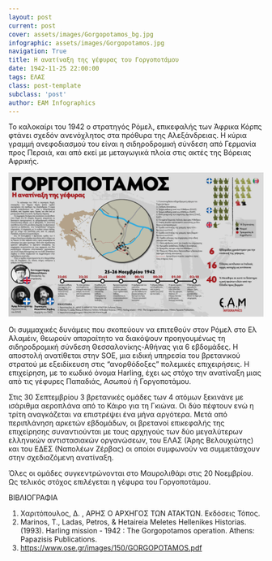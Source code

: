 ```yaml
---
layout: post
current: post
cover: assets/images/Gorgopotamos_bg.jpg
infographic: assets/images/Gorgopotamos.jpg
navigation: True
title: Η ανατίναξη της γέφυρας του Γοργοποτάμου
date: 1942-11-25 22:00:00
tags: ΕΛΑΣ
class: post-template
subclass: 'post'
author: EAM Infographics
---
```



   Το καλοκαίρι του 1942 ο στρατηγός Ρόμελ, επικεφαλής των Άφρικα Κόρπς φτάνει σχεδόν ανενόχλητος στα πρόθυρα της Αλεξάνδρειας. Η κύρια γραμμή ανεφοδιασμού του  είναι η σιδηροδρομική σύνδεση από Γερμανία προς Περαιά, και από εκεί με μεταγωγικά πλοία στις ακτές της Βόρειας Αφρικής.
 
<a href="assets/images/Gorgopotamos.jpg" title="Open picture in this window">
  <img src="assets/images/Gorgopotamos.jpg" alt="Image 1" />
</a>

Οι συμμαχικές δυνάμεις που σκοπεύουν να επιτεθούν στον Ρόμελ στο Ελ Αλαμέιν, θεωρούν απαραίτητο να διακόψουν προηγουμένως τη σιδηροδρομική σύνδεση Θεσσαλονίκης-Αθήνας για 6 εβδομάδες. Η αποστολή ανατίθεται στην SOE, μια ειδική υπηρεσία του βρετανικού στρατού με εξειδίκευση  στις “ανορθόδοξες” πολεμικές επιχειρήσεις. Η επιχείρηση, με το κωδικό όνομα Harling, έχει ως στόχο την ανατίναξη μιας από τις γέφυρες Παπαδιάς, Ασωπού ή Γοργοποτάμου. 

Στις 30 Σεπτεμβρίου 3 βρετανικές ομάδες των 4 ατόμων ξεκινάνε με ισάριθμα αεροπλάνα από το Κάιρο για τη Γκιώνα. Οι δύο πέφτουν ενώ η τρίτη αναγκάζεται να επιστρέψει ένα μήνα αργότερα. Μετά από περιπλάνηση αρκετών εβδομάδων, οι βρετανοί επικεφαλής της επιχείρησης συναντιούνται με τους αρχηγούς των δύο μεγαλύτερων ελληνικών αντιστασιακών οργανώσεων, του ΕΛΑΣ (Άρης Βελουχιώτης) και του ΕΔΕΣ (Ναπολέων Ζέρβας) οι οποίοι συμφωνούν να συμμετάσχουν στην σχεδιαζόμενη ανατίναξη.

Όλες οι ομάδες συγκεντρώνονται στο Μαυρολιθάρι στις 20 Νοεμβρίου. Ως τελικός στόχος επιλέγεται η γέφυρα του Γοργοποτάμου.

ΒΙΒΛΙΟΓΡΑΦΙΑ
1. Χαριτόπουλος, Δ. , ΑΡΗΣ Ο ΑΡΧΗΓΟΣ ΤΩΝ ΑΤΑΚΤΩΝ. Εκδόσεις Τόπος.
2. Marinos, T., Ladas, Petros, & Hetaireia Meletes Hellenikes Historias. (1993). Harling mission - 1942 : The Gorgopotamos operation. Athens: Papazisis Publications.
3. https://www.ose.gr/images/150/GORGOPOTAMOS.pdf